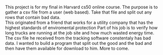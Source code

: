 This project is for my final in Harvard cs50 online course.  The purpose is to gather a csv file from a user (web based).  Take that file and split out any rows that contain bad data.  
This originated from a friend that works for a utility company that has the highest standards of enviromental protection
Part of his job is to verify how long trucks are running at the job site and how much wasted energy time.
The csv file he received from the tracking software constentaly has bad data.  I wanted to build a program that split out the good and the bad and then have them available for download to him.
More to come. 
